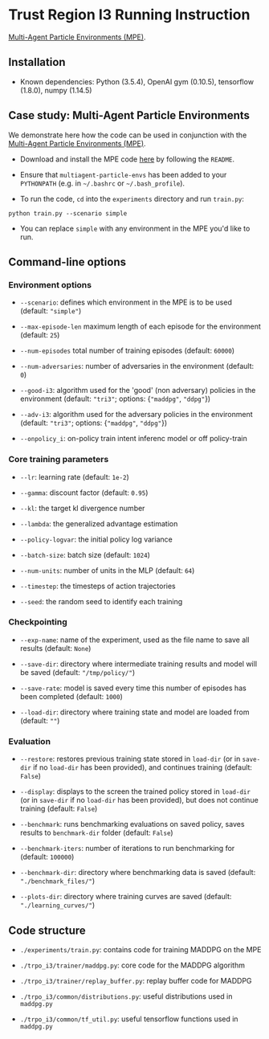 # Trust Region I3 Running Instruction

[Multi-Agent Particle Environments (MPE)](https://github.com/openai/multiagent-particle-envs).

## Installation

- Known dependencies: Python (3.5.4), OpenAI gym (0.10.5), tensorflow (1.8.0), numpy (1.14.5)

## Case study: Multi-Agent Particle Environments

We demonstrate here how the code can be used in conjunction with the
[Multi-Agent Particle Environments (MPE)](https://github.com/openai/multiagent-particle-envs).

- Download and install the MPE code [here](https://github.com/openai/multiagent-particle-envs)
by following the `README`.

- Ensure that `multiagent-particle-envs` has been added to your `PYTHONPATH` (e.g. in `~/.bashrc` or `~/.bash_profile`).

- To run the code, `cd` into the `experiments` directory and run `train.py`:

``python train.py --scenario simple``

- You can replace `simple` with any environment in the MPE you'd like to run.

## Command-line options

### Environment options

- `--scenario`: defines which environment in the MPE is to be used (default: `"simple"`)

- `--max-episode-len` maximum length of each episode for the environment (default: `25`)

- `--num-episodes` total number of training episodes (default: `60000`)

- `--num-adversaries`: number of adversaries in the environment (default: `0`)

- `--good-i3`: algorithm used for the 'good' (non adversary) policies in the environment
(default: `"tri3"`; options: {`"maddpg"`, `"ddpg"`})

- `--adv-i3`: algorithm used for the adversary policies in the environment
(default: `"tri3"`; options: {`"maddpg"`, `"ddpg"`})

- `--onpolicy_i`: on-policy train intent inferenc model or off policy-train

### Core training parameters

- `--lr`: learning rate (default: `1e-2`)

- `--gamma`: discount factor (default: `0.95`)

- `--kl`: the target kl divergence number 

- `--lambda`: the generalized advantage estimation 

- `--policy-logvar`: the initial policy log variance

- `--batch-size`: batch size (default: `1024`)

- `--num-units`: number of units in the MLP (default: `64`)

- `--timestep`: the timesteps of action trajectories 

- `--seed`: the random seed to identify each training 


### Checkpointing

- `--exp-name`: name of the experiment, used as the file name to save all results (default: `None`)

- `--save-dir`: directory where intermediate training results and model will be saved (default: `"/tmp/policy/"`)

- `--save-rate`: model is saved every time this number of episodes has been completed (default: `1000`)

- `--load-dir`: directory where training state and model are loaded from (default: `""`)

### Evaluation

- `--restore`: restores previous training state stored in `load-dir` (or in `save-dir` if no `load-dir`
has been provided), and continues training (default: `False`)

- `--display`: displays to the screen the trained policy stored in `load-dir` (or in `save-dir` if no `load-dir`
has been provided), but does not continue training (default: `False`)

- `--benchmark`: runs benchmarking evaluations on saved policy, saves results to `benchmark-dir` folder (default: `False`)

- `--benchmark-iters`: number of iterations to run benchmarking for (default: `100000`)

- `--benchmark-dir`: directory where benchmarking data is saved (default: `"./benchmark_files/"`)

- `--plots-dir`: directory where training curves are saved (default: `"./learning_curves/"`)

## Code structure

- `./experiments/train.py`: contains code for training MADDPG on the MPE

- `./trpo_i3/trainer/maddpg.py`: core code for the MADDPG algorithm

- `./trpo_i3/trainer/replay_buffer.py`: replay buffer code for MADDPG

- `./trpo_i3/common/distributions.py`: useful distributions used in `maddpg.py`

- `./trpo_i3/common/tf_util.py`: useful tensorflow functions used in `maddpg.py`

